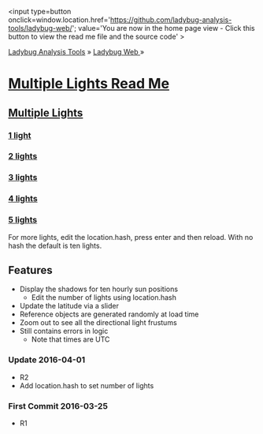 ﻿<span style=display:none; >[You are now in a GitHub source code view - click this link to view the home page]( http://ladybug-analysis-tools.github.io/ladybug-web/ "View file as a web page." ) </span>
<input type=button onclick=window.location.href='https://github.com/ladybug-analysis-tools/ladybug-web/'; 
value='You are now in the home page view - Click this button to view the read me file and the source code' >

[Ladybug Analysis Tools]( http://ladybug-analysis-tools.github.io/ ) » [Ladybug Web ]( http://ladybug-analysis-tools.github.io/ladybug-web/ ) »


[Multiple Lights Read Me]( #multiple-lights/readme.md )
===

## [Multiple Lights]( http://ladybug-analysis-tools.github.io/ladybug-web/multiple-lights )

### [1 light]( http://ladybug-analysis-tools.github.io/ladybug-web/multiple-lights/index.html#1 )
### [2 lights]( http://ladybug-analysis-tools.github.io/ladybug-web/multiple-lights/index.html#2 )
### [3 lights]( http://ladybug-analysis-tools.github.io/ladybug-web/multiple-lights/index.html#3 )
### [4 lights]( http://ladybug-analysis-tools.github.io/ladybug-web/multiple-lights/index.html#4 )
### [5 lights]( http://ladybug-analysis-tools.github.io/ladybug-web/multiple-lights/index.html#5 )

For more lights, edit the location.hash, press enter and then reload. With no hash the default is ten lights.

## Features 
* Display the shadows for ten hourly sun positions
	* Edit the number of lights using location.hash
* Update the latitude via a slider
* Reference objects are generated randomly at load time
* Zoom out to see all the directional light frustums 
* Still contains errors in logic 
	* Note that times are UTC

### Update 2016-04-01

* R2
* Add location.hash to set number of lights


### First Commit 2016-03-25

* R1

